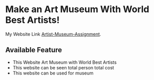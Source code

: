# Make an Art Museum With World Best Artists!

My Website Link  [Artist-Museum-Assignment](https://artist-museum-assignment-developer-naimur.netlify.app/).

## Available Feature

* This Website Art Museum with World Best Artists
* This website can be seen total person total cost
* This website can be used for museum
          



